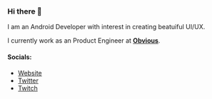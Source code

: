 ### Hi there 👋

I am an Android Developer with interest in creating beatuiful UI/UX.

I currently work as an Product Engineer at **[Obvious](https://obvious.in)**.

#### Socials:
- [Website](https://sasikanth.dev)
- [Twitter](https://twitter.com/its_sasikanth)
- [Twitch](https://twitch.tv/sasikanth)
